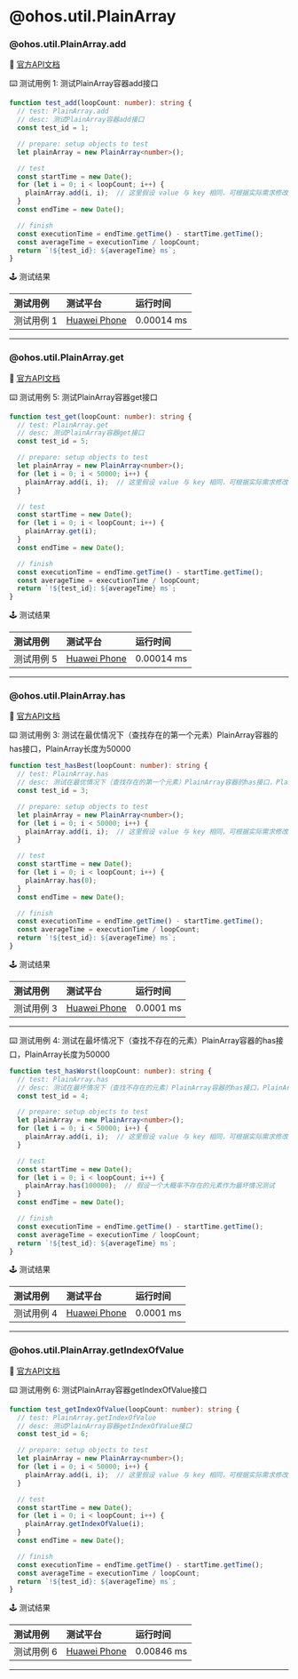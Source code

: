 # @ohos.util.PlainArray
### @ohos.util.PlainArray.add

:book: [官方API文档](https://developer.huawei.com/consumer/cn/doc/harmonyos-references-V2/js-apis-plainarray-0000001427585160-V2#ZH-CN_TOPIC_0000001523488470__add)

:keyboard: 测试用例 1: 测试PlainArray容器add接口

```typescript
function test_add(loopCount: number): string {
  // test: PlainArray.add
  // desc: 测试PlainArray容器add接口
  const test_id = 1;

  // prepare: setup objects to test
  let plainArray = new PlainArray<number>();

  // test
  const startTime = new Date();
  for (let i = 0; i < loopCount; i++) {
    plainArray.add(i, i);  // 这里假设 value 与 key 相同，可根据实际需求修改
  }
  const endTime = new Date();

  // finish
  const executionTime = endTime.getTime() - startTime.getTime();
  const averageTime = executionTime / loopCount;
  return `!${test_id}: ${averageTime} ms`;
}
```

:joystick: 测试结果

| 测试用例   | 测试平台           | 运行时间        |
|:-------|:---------------|:------------|
| 测试用例 1 | [Huawei Phone] | 0.00014 ms |

---

### @ohos.util.PlainArray.get

:book: [官方API文档](https://developer.huawei.com/consumer/cn/doc/harmonyos-references-V2/js-apis-plainarray-0000001427585160-V2#ZH-CN_TOPIC_0000001523488470__get)

:keyboard: 测试用例 5: 测试PlainArray容器get接口

```typescript
function test_get(loopCount: number): string {
  // test: PlainArray.get
  // desc: 测试PlainArray容器get接口
  const test_id = 5;

  // prepare: setup objects to test
  let plainArray = new PlainArray<number>();
  for (let i = 0; i < 50000; i++) {
    plainArray.add(i, i);  // 这里假设 value 与 key 相同，可根据实际需求修改
  }

  // test
  const startTime = new Date();
  for (let i = 0; i < loopCount; i++) {
    plainArray.get(i);
  }
  const endTime = new Date();

  // finish
  const executionTime = endTime.getTime() - startTime.getTime();
  const averageTime = executionTime / loopCount;
  return `!${test_id}: ${averageTime} ms`;
}
```

:joystick: 测试结果

| 测试用例   | 测试平台           | 运行时间        |
|:-------|:---------------|:------------|
| 测试用例 5 | [Huawei Phone] | 0.00014 ms |

---

### @ohos.util.PlainArray.has

:book: [官方API文档](https://developer.huawei.com/consumer/cn/doc/harmonyos-references-V2/js-apis-plainarray-0000001427585160-V2#ZH-CN_TOPIC_0000001523488470__has)

:keyboard: 测试用例 3: 测试在最优情况下（查找存在的第一个元素）PlainArray容器的has接口，PlainArray长度为50000

```typescript
function test_hasBest(loopCount: number): string {
  // test: PlainArray.has
  // desc: 测试在最优情况下（查找存在的第一个元素）PlainArray容器的has接口，PlainArray长度为 50000
  const test_id = 3;

  // prepare: setup objects to test
  let plainArray = new PlainArray<number>();
  for (let i = 0; i < 50000; i++) {
    plainArray.add(i, i);  // 这里假设 value 与 key 相同，可根据实际需求修改
  }

  // test
  const startTime = new Date();
  for (let i = 0; i < loopCount; i++) {
    plainArray.has(0);
  }
  const endTime = new Date();

  // finish
  const executionTime = endTime.getTime() - startTime.getTime();
  const averageTime = executionTime / loopCount;
  return `!${test_id}: ${averageTime} ms`;
}
```

:joystick: 测试结果

| 测试用例   | 测试平台           | 运行时间        |
|:-------|:---------------|:------------|
| 测试用例 3 | [Huawei Phone] | 0.0001 ms |

---



:keyboard: 测试用例 4: 测试在最坏情况下（查找不存在的元素）PlainArray容器的has接口，PlainArray长度为50000

```typescript
function test_hasWorst(loopCount: number): string {
  // test: PlainArray.has
  // desc: 测试在最坏情况下（查找不存在的元素）PlainArray容器的has接口，PlainArray长度为 50000
  const test_id = 4;

  // prepare: setup objects to test
  let plainArray = new PlainArray<number>();
  for (let i = 0; i < 50000; i++) {
    plainArray.add(i, i);  // 这里假设 value 与 key 相同，可根据实际需求修改
  }

  // test
  const startTime = new Date();
  for (let i = 0; i < loopCount; i++) {
    plainArray.has(100000);  // 假设一个大概率不存在的元素作为最坏情况测试
  }
  const endTime = new Date();

  // finish
  const executionTime = endTime.getTime() - startTime.getTime();
  const averageTime = executionTime / loopCount;
  return `!${test_id}: ${averageTime} ms`;
}
```

:joystick: 测试结果

| 测试用例   | 测试平台           | 运行时间        |
|:-------|:---------------|:------------|
| 测试用例 4 | [Huawei Phone] | 0.0001 ms |

---

### @ohos.util.PlainArray.getIndexOfValue

:book: [官方API文档](https://developer.huawei.com/consumer/cn/doc/harmonyos-references-V2/js-apis-plainarray-0000001427585160-V2#ZH-CN_TOPIC_0000001523488470__getindexofvalue)

:keyboard: 测试用例 6: 测试PlainArray容器getIndexOfValue接口

```typescript
function test_getIndexOfValue(loopCount: number): string {
  // test: PlainArray.getIndexOfValue
  // desc: 测试PlainArray容器getIndexOfValue接口
  const test_id = 6;

  // prepare: setup objects to test
  let plainArray = new PlainArray<number>();
  for (let i = 0; i < 50000; i++) {
    plainArray.add(i, i);  // 这里假设 value 与 key 相同，可根据实际需求修改
  }

  // test
  const startTime = new Date();
  for (let i = 0; i < loopCount; i++) {
    plainArray.getIndexOfValue(i);
  }
  const endTime = new Date();

  // finish
  const executionTime = endTime.getTime() - startTime.getTime();
  const averageTime = executionTime / loopCount;
  return `!${test_id}: ${averageTime} ms`;
}
```

:joystick: 测试结果

| 测试用例   | 测试平台           | 运行时间        |
|:-------|:---------------|:------------|
| 测试用例 6 | [Huawei Phone] | 0.00846 ms |

---

[Huawei Phone]: ../../../device#huawei-phone
